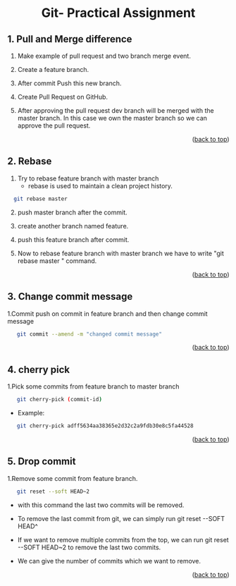 <a name="readme-top"></a>

<h1 align="center">Git- Practical Assignment</h1> 

## 1. Pull and Merge difference

1. Make example of pull request and two branch merge event.
2. Create a feature branch.

3. After commit Push this new branch.

4. Create Pull Request on GitHub.

5. After approving the pull request dev branch will be merged with the master branch. In this case we own the master branch so we can approve the pull      request.

<p align="right">(<a href="#readme-top">back to top</a>)</p>

## 2. Rebase
 
1. Try to rebase feature branch with master branch
    * rebase is used to maintain a clean project history.
   
  ```sh 
    git rebase master
  ```
  
 2. push master branch after the commit.

 3. create another branch named feature.

 4. push this feature branch after commit.

 5. Now to rebase feature branch with master branch we have to write "git rebase master " command.

<p align="right">(<a href="#readme-top">back to top</a>)</p>


## 3. Change commit message
 1.Commit push on commit in feature branch and then change commit message
  ```sh 
     git commit --amend -m "changed commit message" 
  ```
 
<p align="right">(<a href="#readme-top">back to top</a>)</p>

 
## 4. cherry pick
 1.Pick some commits from feature branch to master branch
  ```sh 
     git cherry-pick (commit-id)  
  ```
  * Example:
  ```sh 
     git cherry-pick adff5634aa38365e2d32c2a9fdb30e8c5fa44528
  ```

<p align="right">(<a href="#readme-top">back to top</a>)</p>

  
 ## 5. Drop commit
  1.Remove some commit from feature branch.
   ```sh 
      git reset --soft HEAD~2 
   ```
  * with this command the last two commits will be removed.

  * To remove the last commit from git, we can simply run git reset --SOFT HEAD^

  * If we want to remove multiple commits from the top, we can run git reset --SOFT HEAD~2 to remove the last two commits.

  * We can give the number of commits which we want to remove.

<p align="right">(<a href="#readme-top">back to top</a>)</p>

